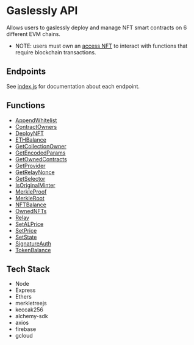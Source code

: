 # Gaslessly API
Allows users to gaslessly deploy and manage NFT smart contracts on 6 different EVM chains.
* NOTE: users must own an [access NFT](https://opensea.io/collection/gaslessly) to interact with functions that require blockchain transactions.
## Endpoints
See [index.js](https://github.com/aglawson/GaslesslyAPI/blob/main/index.js) for documentation about each endpoint.
## Functions
* [AppendWhitelist](https://github.com/aglawson/GaslesslyAPI/blob/main/functions/AppendWhitelist.js)
* [ContractOwners](https://github.com/aglawson/GaslesslyAPI/blob/main/functions/ContractOwners.js)
* [DeployNFT](https://github.com/aglawson/GaslesslyAPI/blob/main/functions/DeployNFT.js)
* [ETHBalance](https://github.com/aglawson/GaslesslyAPI/blob/main/functions/ETHBalance.js)
* [GetCollectionOwner](https://github.com/aglawson/GaslesslyAPI/blob/main/functions/GetCollectionOwner.js)
* [GetEncodedParams](https://github.com/aglawson/GaslesslyAPI/blob/main/functions/GetEncodedParams.js)
* [GetOwnedContracts](https://github.com/aglawson/GaslesslyAPI/blob/main/functions/GetOwnedContracts.js)
* [GetProvider](https://github.com/aglawson/GaslesslyAPI/blob/main/functions/GetProvider.js)
* [GetRelayNonce](https://github.com/aglawson/GaslesslyAPI/blob/main/functions/GetRelayNonce.js)
* [GetSelector](https://github.com/aglawson/GaslesslyAPI/blob/main/functions/GetSelector.js)
* [IsOriginalMinter](https://github.com/aglawson/GaslesslyAPI/blob/main/functions/IsOriginalMinter.js)
* [MerkleProof](https://github.com/aglawson/GaslesslyAPI/blob/main/functions/MerkleProof.js)
* [MerkleRoot](https://github.com/aglawson/GaslesslyAPI/blob/main/functions/MerkleRoot.js)
* [NFTBalance](https://github.com/aglawson/GaslesslyAPI/blob/main/functions/NFTBalance.js)
* [OwnedNFTs](https://github.com/aglawson/GaslesslyAPI/blob/main/functions/OwnedNFTs.js)
* [Relay](https://github.com/aglawson/GaslesslyAPI/blob/main/functions/Relay.js)
* [SetALPrice](https://github.com/aglawson/GaslesslyAPI/blob/main/functions/SetALPrice.js)
* [SetPrice](https://github.com/aglawson/GaslesslyAPI/blob/main/functions/SetPrice.js)
* [SetState](https://github.com/aglawson/GaslesslyAPI/blob/main/functions/SetState.js)
* [SignatureAuth](https://github.com/aglawson/GaslesslyAPI/blob/main/functions/SignatureAuth.js)
* [TokenBalance](https://github.com/aglawson/GaslesslyAPI/blob/main/functions/TokenBalance.js)
## Tech Stack
* Node
* Express
* Ethers
* merkletreejs
* keccak256
* alchemy-sdk
* axios
* firebase
* gcloud
